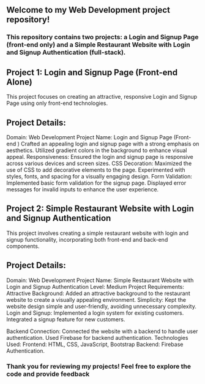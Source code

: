 ## Welcome to my Web Development project repository! 
### This repository contains two projects: a Login and Signup Page (front-end only) and a Simple Restaurant Website with Login and Signup Authentication (full-stack).

## Project 1: Login and Signup Page (Front-end Alone)
This project focuses on creating an attractive, responsive Login and Signup Page using only front-end technologies.

## Project Details:
Domain: Web Development
Project Name: Login and Signup Page (Front-end )
Crafted an appealing login and signup page with a strong emphasis on aesthetics.
Utilized gradient colors in the background to enhance visual appeal.
Responsiveness:
Ensured the login and signup page is responsive across various devices and screen sizes.
CSS Decoration:
Maximized the use of CSS to add decorative elements to the page.
Experimented with styles, fonts, and spacing for a visually engaging design.
Form Validation:
Implemented basic form validation for the signup page.
Displayed error messages for invalid inputs to enhance the user experience.
## Project 2: Simple Restaurant Website with Login and Signup Authentication
This project involves creating a simple restaurant website with login and signup functionality, incorporating both front-end and back-end components.

## Project Details:
Domain: Web Development
Project Name: Simple Restaurant Website with Login and Signup Authentication
Level: Medium
Project Requirements:
Attractive Background:
Added an attractive background to the restaurant website to create a visually appealing environment.
Simplicity:
Kept the website design simple and user-friendly, avoiding unnecessary complexity.
Login and Signup:
Implemented a login system for existing customers.
Integrated a signup feature for new customers.


Backend Connection:
Connected the website with a backend to handle user authentication.
Used Firebase for backend authentication.
Technologies Used:
Frontend: HTML, CSS, JavaScript, Bootstrap
Backend: Firebase Authentication.

### Thank you for reviewing my projects! Feel free to explore the code and provide feedback
